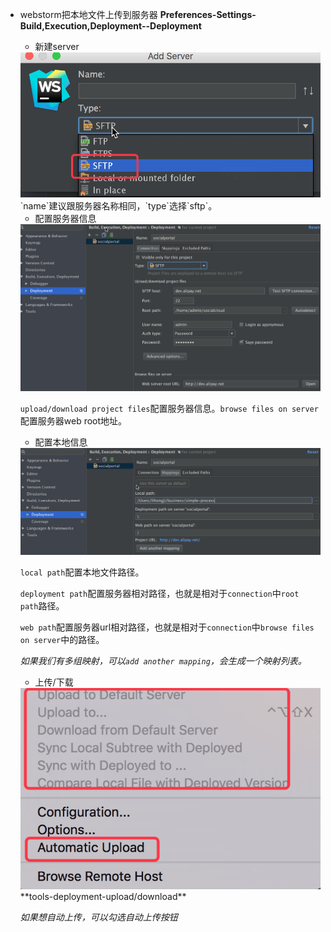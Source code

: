 * webstorm把本地文件上传到服务器
**Preferences-Settings-Build,Execution,Deployment--Deployment**

    * 新建server
    <img src='img/add-server.png' />
    `name`建议跟服务器名称相同，`type`选择`sftp`。

    * 配置服务器信息
    <img src='img/connection.png' />

    `upload/download project files`配置服务器信息。`browse files on server` 配置服务器web root地址。

    * 配置本地信息
    <img src='img/mappings.png' />

    `local path`配置本地文件路径。

    `deployment path`配置服务器相对路径，也就是相对于`connection`中`root path`路径。

    `web path`配置服务器url相对路径，也就是相对于`connection`中`browse files on server`中的路径。

    *如果我们有多组映射，可以`add another mapping`，会生成一个映射列表。*

    * 上传/下载
    <img src='img/upload.png' />
    **tools-deployment-upload/download**

    *如果想自动上传，可以勾选自动上传按钮*